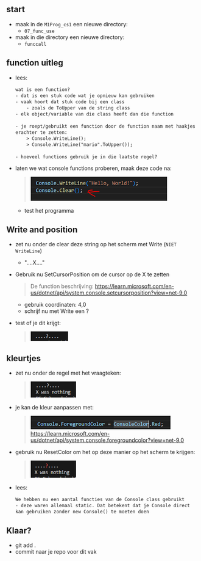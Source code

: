 ## start 


- maak in de `M1Prog_cs1`  een nieuwe directory:
    - `07_func_use`
- maak in die directory een nieuwe directory:
    - `funccall`

## function uitleg

- lees:
    ```
    wat is een function?
    - dat is een stuk code wat je opnieuw kan gebruiken
    - vaak hoort dat stuk code bij een class
        - zoals de ToUpper van de string class
    - elk object/variable van die class heeft dan die function

    - je roept/gebruikt een function door de function naam met haakjes erachter te zetten:
        > Console.WriteLine();
        > Console.WriteLine("mario".ToUpper());
    
    - hoeveel functions gebruik je in die laatste regel?
    ```

- laten we wat console functions proberen, maak deze code na:
    > ![](img/clear.PNG)
    - test het programma

## Write and position

- zet nu onder de clear deze string op het scherm met Write (`NIET WriteLine`)
    - "....X...."

- Gebruik nu SetCursorPosition om de cursor op de X te zetten
    > De function beschrijving: https://learn.microsoft.com/en-us/dotnet/api/system.console.setcursorposition?view=net-9.0
    - gebruik coordinaten: 4,0
    - schrijf nu met Write een ?

- test of je dit krijgt:
    > ![](img/overwrite.PNG)

## kleurtjes


- zet nu onder de regel met het vraagteken:
    > ![](img/nothingnocol.PNG)

- je kan de kleur aanpassen met:
    > ![](img/color.PNG)  
    > https://learn.microsoft.com/en-us/dotnet/api/system.console.foregroundcolor?view=net-9.0

- gebruik nu ResetColor om het op deze manier op het scherm te krijgen:
    > ![](img/kleur.PNG)


- lees:
    ```
    We hebben nu een aantal functies van de Console class gebruikt
    - deze waren allemaal static. Dat betekent dat je Console direct kan gebruiken zonder new Console() te moeten doen
    ```

## Klaar?

- git add .
- commit naar je repo voor dit vak
